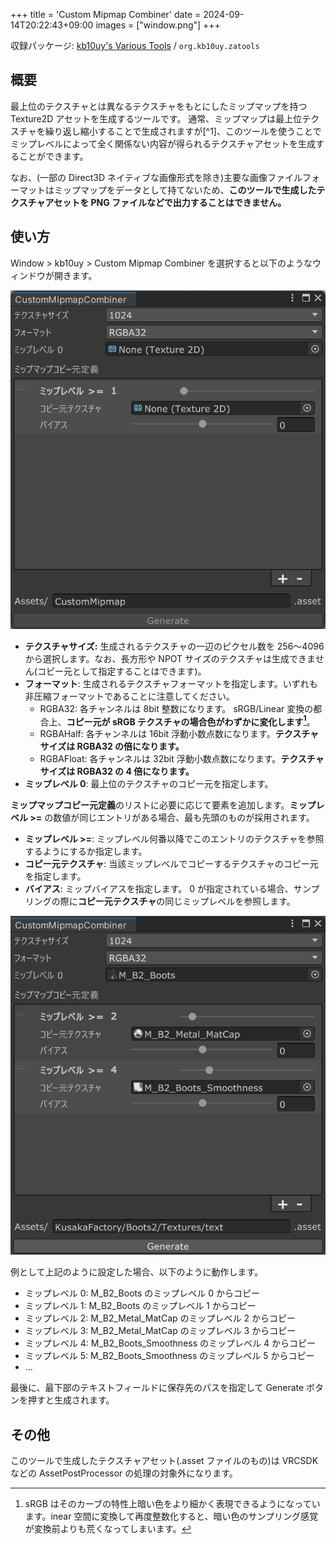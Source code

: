 +++
title = 'Custom Mipmap Combiner'
date = 2024-09-14T20:22:43+09:00
images = ["window.png"]
+++

収録パッケージ: [kb10uy's Various Tools](https://github.com/kb10uy/kb10uy-zatools) / `org.kb10uy.zatools`

## 概要

最上位のテクスチャとは異なるテクスチャをもとにしたミップマップを持つ Texture2D アセットを生成するツールです。
通常、ミップマップは最上位テクスチャを繰り返し縮小することで生成されますが[^1]、このツールを使うことでミップレベルによって全く関係ない内容が得られるテクスチャアセットを生成することができます。

なお、(一部の Direct3D ネイティブな画像形式を除き)主要な画像ファイルフォーマットはミップマップをデータとして持てないため、**このツールで生成したテクスチャアセットを PNG ファイルなどで出力することはできません。**

## 使い方

Window > kb10uy > Custom Mipmap Combiner を選択すると以下のようなウィンドウが開きます。

![Window](./window.png?width=360px "Custom Mipmap Combiner ウィンドウ")

* **テクスチャサイズ:** 生成されるテクスチャの一辺のピクセル数を 256～4096 から選択します。なお、長方形や NPOT サイズのテクスチャは生成できません(コピー元として指定することはできます)。
* **フォーマット**: 生成されるテクスチャフォーマットを指定します。いずれも非圧縮フォーマットであることに注意してください。
    - RGBA32: 各チャンネルは 8bit 整数になります。 sRGB/Linear 変換の都合上、**コピー元が sRGB テクスチャの場合色がわずかに変化します[^srgb-lack]**。
    - RGBAHalf: 各チャンネルは 16bit 浮動小数点数になります。**テクスチャサイズは RGBA32 の倍になります。**
    - RGBAFloat: 各チャンネルは 32bit 浮動小数点数になります。**テクスチャサイズは RGBA32 の 4 倍になります。**
* **ミップレベル 0**: 最上位のテクスチャのコピー元を指定します。

**ミップマップコピー元定義**のリストに必要に応じて要素を追加します。**ミップレベル >=** の数値が同じエントリがある場合、最も先頭のものが採用されます。

* **ミップレベル >=**: ミップレベル何番以降でこのエントリのテクスチャを参照するようにするか指定します。
* **コピー元テクスチャ**: 当該ミップレベルでコピーするテクスチャのコピー元を指定します。
* **バイアス**: ミップバイアスを指定します。 0 が指定されている場合、サンプリングの際に**コピー元テクスチャ**の同じミップレベルを参照します。

![Example](./example.png?width=360px "設定例")

例として上記のように設定した場合、以下のように動作します。

* ミップレベル 0: M_B2_Boots のミップレベル 0 からコピー
* ミップレベル 1: M_B2_Boots のミップレベル 1 からコピー
* ミップレベル 2: M_B2_Metal_MatCap のミップレベル 2 からコピー
* ミップレベル 3: M_B2_Metal_MatCap のミップレベル 3 からコピー
* ミップレベル 4: M_B2_Boots_Smoothness のミップレベル 4 からコピー
* ミップレベル 5: M_B2_Boots_Smoothness のミップレベル 5 からコピー
* ...

最後に、最下部のテキストフィールドに保存先のパスを指定して Generate ボタンを押すと生成されます。

[^srgb-lack]: sRGB はそのカーブの特性上暗い色をより細かく表現できるようになっています。inear 空間に変換して再度整数化すると、暗い色のサンプリング感覚が変換前よりも荒くなってしまいます。

## その他

このツールで生成したテクスチャアセット(.asset ファイルのもの)は VRCSDK などの AssetPostProcessor の処理の対象外になります。
